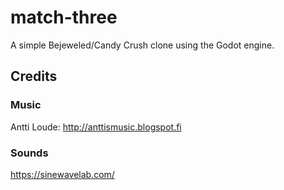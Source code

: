 # match-three

A simple Bejeweled/Candy Crush clone using the Godot engine.

## Credits

### Music

Antti Loude: http://anttismusic.blogspot.fi

### Sounds

https://sinewavelab.com/
